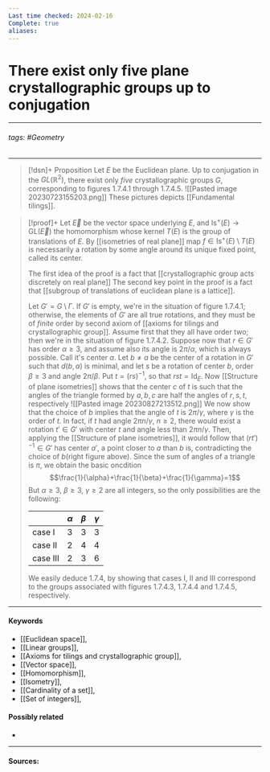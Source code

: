```yaml
---
Last time checked: 2024-02-16
Complete: true
aliases:
---
```

# There exist only five plane crystallographic groups up to conjugation
***
###### tags: #Geometry 
***
>[!dsn]+ Proposition
>Let $E$ be the Euclidean plane. Up to conjugation in the $GL(\mathbb{R}^{2})$, there exist only *five* crystallographic groups $G$, corresponding to figures 1.7.4.1 through 1.7.4.5.
>![[Pasted image 20230723155203.png]]
>These pictures depicts [[Fundamental tilings]].

>[!proof]+
>Let $\vec{E}$ be the vector space underlying $E$, and $\text{Is}^{+}(E)\to\text{GL}(\vec{E})$ the homomorphism whose kernel $T(E)$ is the group of translations of $E$. By [[isometries of real plane]] map $f\in\text{Is}^{+}(E)\setminus T(E)$ is necessarily a rotation by some angle around its unique fixed point, called its center.
>
>The first idea of the proof is a fact that [[crystallographic group acts discretely on real plane]]
>The second key point in the proof is a fact that [[subgroup of translations of euclidean plane is a lattice]].
>
>Let $G'=G\setminus\Gamma$. If $G'$ is empty, we're in the situation of figure 1.7.4.1; otherwise, the elements of $G'$ are all true rotations, and they must be of *finite* order by second axiom of [[axioms for tilings and crystallographic group]]. Assume first that they all have order two; then we're in the situation of figure 1.7.4.2. Suppose now that $r\in G'$ has order $\alpha\ge3$, and assume also its angle is $2\pi/\alpha$, which is always possible. Call it's center $a$. Let $b\ne a$ be the center of a rotation in $G'$ such that $d(b,a)$ is minimal, and let $s$ be a rotation of center $b$, order $\beta\ge3$ and angle $2\pi/\beta$. Put $t=(rs)^{-1}$, so that $rst=\text{Id}_{E}$. Now [[Structure of plane isometries]] shows that the center $c$ of $t$ is such that the angles of the triangle formed by $a,b,c$ are half the angles of $r,s,t$, respectively
>![[Pasted image 20230827213512.png]]
>We now show that the choice of $b$ implies that the angle of $t$ is $2\pi/\gamma$, where $\gamma$ is the order of $t$. In fact, if $t$ had angle $2\pi n/\gamma$, $n\ge2$, there would exist a rotation $t'\in G'$ with center $t$ and angle less than $2\pi n/\gamma$. Then, applying the [[Structure of plane isometries]], it would follow that $(rt')^{-1}\in G'$ has center $a'$, a point closer to $a$ than $b$ is, contradicting the choice of $b$(right figure above).
>Since the sum of angles of a triangle is $\pi$, we obtain the basic oncdition
>$$\frac{1}{\alpha}+\frac{1}{\beta}+\frac{1}{\gamma}=1$$
>But $\alpha\ge3$, $\beta\ge3$, $\gamma\ge2$ are all integers, so the only possibilities are the following:
>
>||$\alpha$|$\beta$|$\gamma$|
>|---|---|---|---|
>|case I|3|3|3|
>|case II|2|4|4|
>|case III|2|3|6|
>
>We easily deduce 1.7.4, by showing that cases I, II and III correspond to the groups associated with figures 1.7.4.3, 1.7.4.4 and 1.7.4.5, respectively.
***
#### Keywords
- [[Euclidean space]],
- [[Linear groups]],
- [[Axioms for tilings and crystallographic group]],
- [[Vector space]],
- [[Homomorphism]],
- [[Isometry]],
- [[Cardinality of a set]],
- [[Set of integers]],
#### Possibly related
- 
***
#### Sources: